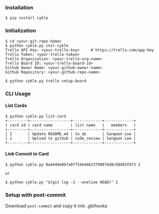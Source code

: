 ### Installation
```
$ pip install cykle
```

### Initialization
```
$ cd <your-git-repo-home>
$ python cykle.py init-cykle
Trello API Key: <your-trello-key>     # https://trello.com/app-key
Trello Token: <your-trello-token>
Trello Organization: <your-trello-org-name>
Trello Board ID: <your-trello-board-id>
Github Owner Name: <your-github-owner-name>
Github Repository: <your-github-repo-name>

$ python cykle.py trello setup-board
```

### CLI Usage
#### List Cards
```
$ python cykle.py list-card
+---------+------------------+-------------+-------------+
| card id | card name        | list name   |   members   |
+---------+------------------+-------------+-------------+
| 2       | Update README.md | to_do       | Sangwon Lee |
| 1       | Upload to github | code_review | Sangwon Lee |
+---------+------------------+-------------+-------------+
```

#### Link Commit to Card
```
$ python cykle.py 0a444de0bfa0ff54e94623790076d8c9dd93f873 2

or

$ python cykle.py "$(git log -1 --oneline HEAD)" 1
```

### Setup with post-commit
Download `post-commit` and copy it into .git/hooks